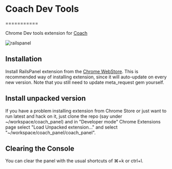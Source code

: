 # Coach Dev Tools

===========

Chrome Dev tools extension for [Coach](https://github.com/sitespeedio/coach)

![railspanel](https://cloud.githubusercontent.com/assets/4494/3090049/917e5378-e586-11e3-9bd4-1db232968126.png)

## Installation

Install RailsPanel extension from the [Chrome WebStore](https://chrome.google.com/webstore/detail/railspanel/gjpfobpafnhjhbajcjgccbbdofdckggg). This is recommended way of installing extension, since it will auto-update on every new version. Note that you still need to update meta_request gem yourself.

## Install unpacked version

If you have a problem installing extension from Chrome Store or just want to run latest and hack on it, just clone the repo (say under ~/workspace/coach_panel) and in "Developer mode" Chrome Extensions page select "Load Unpacked extension..." and select "~/workspace/coach_panel/coach_panel".

## Clearing the Console

You can clear the panel with the usual shortcuts of ⌘+k or ctrl+l.
